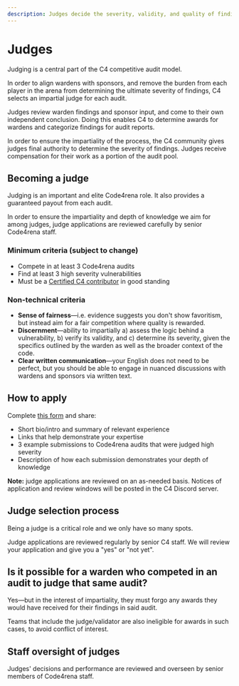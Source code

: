 ```yaml
---
description: Judges decide the severity, validity, and quality of findings and rate the performance of wardens.
---
```


# Judges

Judging is a central part of the C4 competitive audit model.

In order to align wardens with sponsors, and remove the burden from each player in the arena from determining the ultimate severity of findings, C4 selects an impartial judge for each audit.

Judges review warden findings and sponsor input, and come to their own independent conclusion. Doing this enables C4 to determine awards for wardens and categorize findings for audit reports.

In order to ensure the impartiality of the process, the C4 community gives judges final authority to determine the severity of findings. Judges receive compensation for their work as a portion of the audit pool.

## Becoming a judge

Judging is an important and elite Code4rena role. It also provides a guaranteed payout from each audit.

In order to ensure the impartiality and depth of knowledge we aim for among judges, judge applications are reviewed carefully by senior Code4rena staff.

### Minimum criteria (subject to change)

* Compete in at least 3 Code4rena audits
* Find at least 3 high severity vulnerabilities
* Must be a [Certified C4 contributor](/roles/certified-contributors.md) in good standing

### Non-technical criteria

* **Sense of fairness**—i.e. evidence suggests you don't show favoritism, but instead aim for a fair competition where quality is rewarded.
* **Discernment**—ability to impartially a) assess the logic behind a vulnerability, b) verify its validity, and c) determine its severity, given the specifics outlined by the warden as well as the broader context of the code.
* **Clear written communication**—your English does not need to be perfect, but you should be able to engage in nuanced discussions with wardens and sponsors via written text.

## How to apply

Complete [this form](https://code4rena.com/judge-application/) and share:

* Short bio/intro and summary of relevant experience
* Links that help demonstrate your expertise
* 3 example submissions to Code4rena audits that were judged high severity
* Description of how each submission demonstrates your depth of knowledge

**Note:** judge applications are reviewed on an as-needed basis. Notices of application and review windows will be posted in the C4 Discord server.

## Judge selection process

Being a judge is a critical role and we only have so many spots.

Judge applications are reviewed regularly by senior C4 staff. We will review your application and give you a "yes" or "not yet".

## Is it possible for a warden who competed in an audit to judge that same audit?

Yes—but in the interest of impartiality, they must forgo any awards they would have received for their findings in said audit.

Teams that include the judge/validator are also ineligible for awards in such cases, to avoid conflict of interest.

## Staff oversight of judges

Judges' decisions and performance are reviewed and overseen by senior members of Code4rena staff. 
